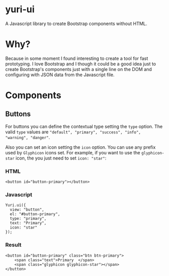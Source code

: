 # yuri-ui
A Javascript library to create Bootstrap components without HTML.

# Why?
Because in some moment I found interesting to create a tool for fast prototyping. I love Bootstrap and I though it could be a good idea just to create Bootstrap's components just with a single line on the DOM and configuring with JSON data from the Javascript file.

# Components

## Buttons
<p>For buttons you can define the contextual type setting the <code>type</code> option. The valid <code>type</code> values are <code>"default", "primary", "success", "info", "warning", "danger"</code>.</p>
<p>Also you can set an icon setting the <code>icon</code> option. You can use any prefix used by <code>Glyphicon</code> icons set. For example, if you want to use the <code>glyphicon-star</code> icon, the you just need to set <code>icon: "star"</code>:</p>

### HTML
```<button id="button-primary"></button>```

### Javascript
```
Yuri.ui({
  view: "button",
  el: "#button-primary",
  type: "primary",
  text: "Primary",
  icon: "star"
});
```

### Result
```
<button id="button-primary" class="btn btn-primary">
    <span class="text">Primary  </span>
    <span class="glyphicon glyphicon-star"></span>
</button>
```
